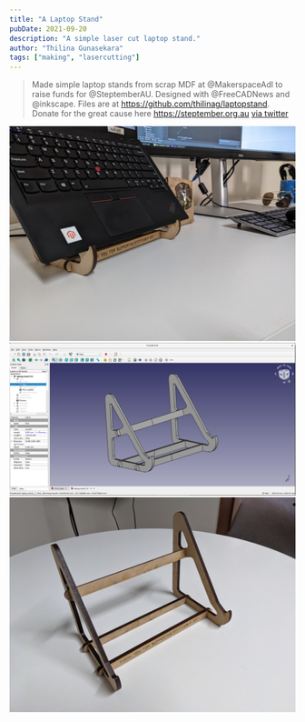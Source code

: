 ```yaml
---
title: "A Laptop Stand"
pubDate: 2021-09-20
description: "A simple laser cut laptop stand."
author: "Thilina Gunasekara"
tags: ["making", "lasercutting"]
---
```


> Made simple laptop stands from scrap MDF at @MakerspaceAdl to raise funds for @SteptemberAU. Designed with @FreeCADNews and @inkscape. Files are at https://github.com/thilinag/laptopstand. Donate for the great cause here https://steptember.org.au
[via twitter](https://twitter.com/thilinag/status/1439773781732429831)

![Keeps the screen aligned with the main display while taking less desk space](./assets/E_sWjmQVcAUStG1.jpeg)
![Designed in freeCad](./assets/E_sWmRtUcAAgfWf.jpeg)
![Made of 6mm MDF scrap at Makerspace Adelaide](./assets/E_sWlLQVEAATLI0.jpeg)